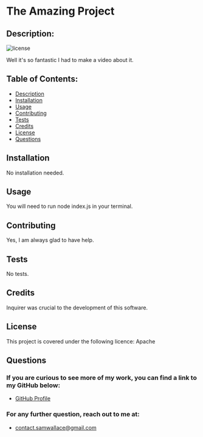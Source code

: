 
# The Amazing Project
    
    
## Description:
![license](https://img.shields.io/badge/License-Apache-green.svg "License Badge")

Well it's so fantastic I had to make a video about it.

## Table of Contents: 
- [Description](#description)
- [Installation](#installation)
- [Usage](#usage)
- [Contributing](#contributing)
- [Tests](#tests)
- [Credits](#credits)
- [License](#license)
- [Questions](#questions)

## Installation
No installation needed.

## Usage
You will need to run node index.js in your terminal.

## Contributing
Yes, I am always glad to have help.

## Tests
No tests.

## Credits
Inquirer was crucial to the development of this software.

## License
This project is covered under the following licence: Apache


## Questions
### If you are curious to see more of my work, you can find a link to my GitHub below:

- [GitHub Profile](https://github.com/sammymayhem)

### For any further question, reach out to me at: 
- contact.samwallace@gmail.com

